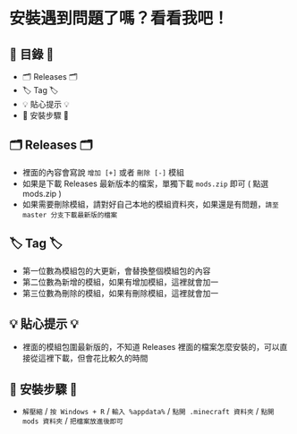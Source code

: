 # 安裝遇到問題了嗎？看看我吧！

## 📃 目錄 📃
  * 🗂️ Releases 🗂️
  * 🏷️ Tag 🏷️
  * 💡 貼心提示 💡
  * 🔰 安裝步驟 🔰

## 🗂️ Releases 🗂️
  * 裡面的內容會寫說 `增加 [+]` 或者 `刪除 [-]` 模組
  * 如果是下載 Releases 最新版本的檔案，單獨下載 `mods.zip` 即可 ( 點選 mods.zip )
  * 如果需要刪除模組，請對好自己本地的模組資料夾，如果還是有問題，`請至 master 分支下載最新版的檔案`

## 🏷️ Tag 🏷️
  * 第一位數為模組包的大更新，會替換整個模組包的內容
  * 第二位數為新增的模組，如果有增加模組，這裡就會加一
  * 第三位數為刪除的模組，如果有刪除模組，這裡就會加一
  
## 💡 貼心提示 💡
  * 裡面的模組包圍最新版的，不知道 Releases 裡面的檔案怎麼安裝的，可以直接從這裡下載，但會花比較久的時間
  
## 🔰 安裝步驟 🔰
  * `解壓縮` / `按 Windows + R` / `輸入 %appdata%` / `點開 .minecraft 資料夾` / `點開 mods 資料夾` / `把檔案放進後即可`
